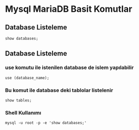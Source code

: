 # Mysql MariaDB Basit Komutlar

## Database Listeleme
```
show databases;
```

## Database Listeleme
### use komutu ile istenilen database de islem yapılabilir
```
use (database_name);
```

### Bu komut ile database deki tablolar listelenir
```
show tables;
```

### Shell Kullanımı
```
mysql -u root -p -e 'show databases;'
```
